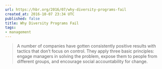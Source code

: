 ```yaml
---
url: https://hbr.org/2016/07/why-diversity-programs-fail
created_at: 2016-10-07 23:34 UTC
published: false
title: Why Diversity Programs Fail
tags:
- management
---
```


<blockquote>
A number of companies have gotten consistently positive results with tactics that don’t focus on control. They apply three basic principles: engage managers in solving the problem, expose them to people from different groups, and encourage social accountability for change.
</blockquote
